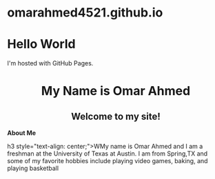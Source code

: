 # omarahmed4521.github.io
<!DOCTYPE html>
<html>
<body>
<h1>Hello World</h1>
<p>I'm hosted with GitHub Pages.</p>
</body>
</html>

<h1 style="text-align: center;">My Name is Omar Ahmed</h1>
<h2 style="text-align: center;">Welcome to my site!</h2>


<p><strong>About Me</strong></p>
h3 style="text-align: center;">WMy name is Omar Ahmed and I am a freshman at the University of Texas at Austin. I am from Spring,TX and some of my favorite hobbies include playing video games, baking, and playing basketball</h3>


